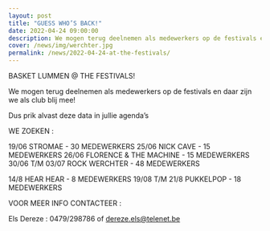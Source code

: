 ```yaml
---
layout: post
title: "GUESS WHO’S BACK!"
date: 2022-04-24 09:00:00
description: We mogen terug deelnemen als medewerkers op de festivals en daar zijn we als club blij mee!
cover: /news/img/werchter.jpg
permalink: /news/2022-04-24-at-the-festivals/
---
```


BASKET LUMMEN @ THE FESTIVALS! 

We mogen terug deelnemen als medewerkers op de festivals en daar zijn we als club blij mee!

Dus prik alvast deze data in jullie agenda’s

WE ZOEKEN :

19/06 STROMAE - 30 MEDEWERKERS
25/06 NICK CAVE - 15 MEDEWERKERS
26/06 FLORENCE & THE MACHINE - 15 MEDEWERKERS
30/06 T/M 03/07 ROCK WERCHTER - 48 MEDEWERKERS

14/8 HEAR HEAR - 8 MEDEWERKERS
19/08 T/M 21/8 PUKKELPOP - 18 MEDEWERKERS

VOOR MEER INFO CONTACTEER :

Els Dereze : 0479/298786 of [dereze.els@telenet.be](mailto:dereze.els@telenet.be)
